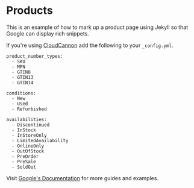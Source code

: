 # Products

This is an example of how to mark up a product page using Jekyll so that Google can display rich snippets. 

If you're using [CloudCannon](http://cloudcannon.com/) add the following to your `_config.yml`.

```
product_number_types:
  - SKU
  - MPN
  - GTIN8
  - GTIN13
  - GTIN14

conditions:
  - New
  - Used
  - Refurbished

availabilities:
  - Discontinued
  - InStock
  - InStoreOnly
  - LimitedAvailability
  - OnlineOnly
  - OutOfStock
  - PreOrder
  - PreSale
  - SoldOut
```

Visit [Google's Documentation](https://developers.google.com/search/docs/data-types/products) for more guides and examples.